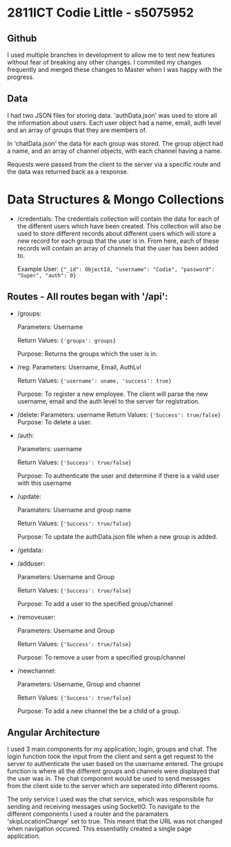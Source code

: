 # 2811ICT Codie Little - s5075952
## Github
I used multiple branches in development to allow me to test new features without fear of breaking any other changes. 
I commited my changes frequently and merged these changes to Master when I was happy with the progress.
## Data
I had two JSON files for storing data. 'authData.json' was used to store all the information about users. Each user object had a name, email, auth level and an array of groups that they are members of. 

In 'chatData.json' the data for each group was stored. The group object had a name, and an array of channel objects, with each channel having a name. 

Requests were passed from the client to the server via a specific route and the data was returned back as a response. 

# Data Structures & Mongo Collections
 - /credentials: 
   The credentials collection will contain the data for each of the different users which have been created. This collection will also be used to store different records about different users which will store a new record for each group that the user is in. From here, each of these records will contain an array of channels that the user has been added to. 
   
   Example User: ```{"_id": ObjectId, "username": "Codie", "password": "Super", "auth": 0}```

## Routes - All routes began with '/api':
 - /groups: 
 
    Parameters: Username

    Return Values: ```{'groups': groups}```
    
    Purpose: Returns the groups which the user is in.

 - /reg:
    Parameters: Username, Email, AuthLvl
    
    Return Values: ```{'username': uname, 'success': true}```
    
    Purpose: To register a new employee. The client will parse the new username, email and the auth level to the server for registration.
    
 - /delete:
    Parameters: username 
    Return Values: ```{'Success': true/false}```
    Purpose: To delete a user.

 - /auth:
 
    Parameters: username 
    
    Return Values: ```{'Success': true/false}```
    
    Purpose: To authenticate the user and determine if there is a valid user with this username
    
 - /update: 
 
    Paramaters: Username and group name
    
    Return Values: ```{'Success': true/false}```
    
    Purpose: To update the authData.json file when a new group is added. 
    
 - /getdata:
 - /adduser: 
 
    Parameters: Username and Group

    Return Values: ```{'Success': true/false}```

    Purpose: To add a user to the specified group/channel 
 
 - /removeuser:
 
    Parameters: Username and Group

    Return Values: ```{'Success': true/false}```

    Purpose: To remove a user from a specified group/channel 
    
    
 - /newchannel: 
 
    Parameters: Username, Group and channel

    Return Values: ```{'Success': true/false}```

    Purpose: To add a new channel the be a child of a group. 


## Angular Architecture
I used 3 main components for my application; login, groups and chat. The login function took the input from the client and sent a get request to the server to authenticate the user based on the username entered. The groups function is where all the different groups and channels were displayed that the user was in. The chat component would be used to send messages from the client side to the server which are seperated into different rooms. 

The only service I used was the chat service, which was responsibile for sending and receiving messages using SocketIO.
To navigate to the different components I used a router and the paramaters 'skipLocationChange' set to true. This meant that the URL was not changed when navigation occured. This essentiatlly created a single page application.
